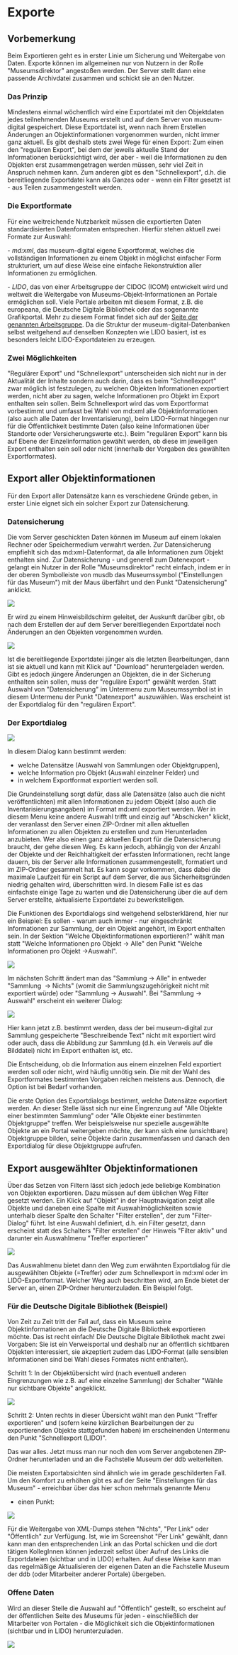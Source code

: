 Exporte
=======

Vorbemerkung
------------

Beim Exportieren geht es in erster Linie um Sicherung und Weitergabe von
Daten. Exporte können im allgemeinen nur von Nutzern in der Rolle
\"Museumsdirektor\" angestoßen werden. Der Server stellt dann eine
passende Archivdatei zusammen und schickt sie an den Nutzer.

### Das Prinzip

Mindestens einmal wöchentlich wird eine Exportdatei mit den Objektdaten
jedes teilnehmenden Museums erstellt und auf dem Server von
museum-digital gespeichert. Diese Exportdatei ist, wenn nach ihrem
Erstellen Änderungen an Objektinformationen vorgenommen wurden, nicht
immer ganz aktuell. Es gibt deshalb stets zwei Wege für einen Export:
Zum einen den \"regulären Export\", bei dem der jeweils aktuelle Stand
der Informationen berücksichtigt wird, der aber - weil die Informationen
zu den Objekten erst zusammengetragen werden müssen, sehr viel Zeit in
Anspruch nehmen kann. Zum anderen gibt es den \"Schnellexport\", d.h.
die bereitliegende Exportdatei kann als Ganzes oder - wenn ein Filter
gesetzt ist - aus Teilen zusammengestellt werden.

### Die Exportformate

Für eine weitreichende Nutzbarkeit müssen die exportierten Daten
standardisierten Datenformaten entsprechen. Hierfür stehen aktuell zwei
Formate zur Auswahl:

\- *md:xml*, das museum-digital eigene Exportformat, welches die
vollständigen Informationen zu einem Objekt in möglichst einfacher Form
strukturiert, um auf diese Weise eine einfache Rekonstruktion aller
Informationen zu ermöglichen.

\- *LIDO*, das von einer Arbeitsgruppe der CIDOC (ICOM) entwickelt wird
und weltweit die Weitergabe von Museums-Objekt-Informationen an Portale
ermöglichen soll. Viele Portale arbeiten mit diesem Format, z.B. die
europeana, die Deutsche Digitale Bibliothek oder das sogenannte
Grafikportal. Mehr zu diesem Format findet sich auf der [Seite der
genannten
Arbeitsgruppe](http://cidoc.mini.icom.museum/working-groups/lido/what-is-lido/).
Da die Struktur der museum-digital-Datenbanken selbst weitgehend auf
denselben Konzepten wie LIDO basiert, ist es besonders leicht
LIDO-Exportdateien zu erzeugen.

### Zwei Möglichkeiten

\"Regulärer Export\" und \"Schnellexport\" unterscheiden sich nicht nur
in der Aktualität der Inhalte sondern auch darin, dass es beim
\"Schnellexport\" zwar möglich ist festzulegen, zu welchen Objekten
Informationen exportiert werden, nicht aber zu sagen, welche
Informationen pro Objekt im Export enthalten sein sollen. Beim
Schnellexport wird das vom Exportformat vorbestimmt und umfasst bei Wahl
von md:xml alle Objektinformationen (also auch alle Daten der
Inventarisierung), beim LIDO-Format hingegen nur für die Öffentlichkeit
bestimmte Daten (also keine Informationen über Standorte oder
Versicherungswerte etc.). Beim \"regulären Export\" kann bis auf Ebene
der Einzelinformation gewählt werden, ob diese im jeweiligen Export
enthalten sein soll oder nicht (innerhalb der Vorgaben des gewählten
Exportformates).

Export aller Objektinformationen
--------------------------------

Für den Export aller Datensätze kann es verschiedene Gründe geben, in
erster Linie eignet sich ein solcher Export zur Datensicherung.

### Datensicherung

Die vom Server geschickten Daten können im Museum auf einem lokalen
Rechner oder Speichermedium verwahrt werden. Zur Datensicherung
empfiehlt sich das md:xml-Datenformat, da alle Informationen zum Objekt
enthalten sind. Zur Datensicherung - und generell zum Datenexport -
gelangt ein Nutzer in der Rolle \"Museumsdirektor\" recht einfach, indem
er in der oberen Symbolleiste von musdb das Museumssymbol
(\"Einstellungen für das Museum\") mit der Maus überfährt und den Punkt
\"Datensicherung\" anklickt.

![](../../assets/musdb/objects-list/datensicherung.jpg)

Er wird zu einem Hinweisbildschirm geleitet, der Auskunft darüber gibt,
ob nach dem Erstellen der auf dem Server bereitliegenden Exportdatei
noch Änderungen an den Objekten vorgenommen wurden.

![](../../assets/musdb/objects-list/datensicherung2.jpg)

Ist die bereitliegende Exportdatei jünger als die letzten Bearbeitungen,
dann ist sie aktuell und kann mit Klick auf \"Download\" heruntergeladen
werden. Gibt es jedoch jüngere Änderungen an Objekten, die in der
Sicherung enthalten sein sollen, muss der \"reguläre Export\" gewählt
werden. Statt Auswahl von \"Datensicherung\" im Untermenu zum
Museumssymbol ist in diesem Untermenu der Punkt \"Datenexport\"
auszuwählen. Was erscheint ist der Exportdialog für den \"regulären
Export\".

### Der Exportdialog

![](../../assets/musdb/objects-list/exportdialog.jpg)

In diesem Dialog kann bestimmt werden:

-   welche Datensätze (Auswahl von Sammlungen oder Objektgruppen),
-   welche Information pro Objekt (Auswahl einzelner Felder) und
-   in welchem Exportformat exportiert werden soll.

Die Grundeinstellung sorgt dafür, dass alle Datensätze (also auch die
nicht veröffentlichten) mit allen Informationen zu jedem Objekt (also
auch die Inventarisierungsangaben) im Format md:xml exportiert werden.
Wer in diesem Menu keine andere Auswahl trifft und einzig auf
\"Abschicken\" klickt, der veranlasst den Server einen ZIP-Ordner mit
allen aktuellen Informationen zu allen Objekten zu erstellen und zum
Herunterladen anzubieten. Wer also einen ganz aktuellen Export für die
Datensicherung braucht, der gehe diesen Weg. Es kann jedoch, abhängig
von der Anzahl der Objekte und der Reichhaltigkeit der erfassten
Informationen, recht lange dauern, bis der Server alle Informationen
zusammengestellt, formatiert und im ZIP-Ordner gesammelt hat. Es kann
sogar vorkommen, dass dabei die maximale Laufzeit für ein Script auf dem
Server, die aus Sicherheitsgründen niedrig gehalten wird, überschritten
wird. In diesem Falle ist es das einfachste einige Tage zu warten und
die Datensicherung über die auf dem Server erstellte, aktualisierte
Exportdatei zu bewerkstelligen.

Die Funktionen des Exportdialogs sind weitgehend selbsterklärend, hier
nur ein Beispiel: Es sollen - warum auch immer - nur eingeschränkt
Informationen zur Sammlung, der ein Objekt angehört, im Export enthalten
sein. In der Sektion \"Welche Objektinformationen exportieren?\" wählt
man statt \"Welche Informationen pro Objekt -\> Alle\" den Punkt
\"Welche Informationen pro Objekt -\>Auswahl\".

![](../../assets/musdb/objects-list/feldauswahl1.jpg)

Im nächsten Schritt ändert man das \"Sammlung -\> Alle\" in entweder
\"Sammlung  -\> Nichts\" (womit die Sammlungszugehörigkeit nicht mit
exportiert würde) oder \"Sammlung -\> Auswahl\". Bei \"Sammlung -\>
Auswahl\" erscheint ein weiterer Dialog:

![](../../assets/musdb/objects-list/feldauswahl2.jpg)

Hier kann jetzt z.B. bestimmt werden, dass der bei museum-digital zur
Sammlung gespeicherte \"Beschreibende Text\" nicht mit exportiert wird
oder auch, dass die Abbildung zur Sammlung (d.h. ein Verweis auf die
Bilddatei) nicht im Export enthalten ist, etc.

Die Entscheidung, ob die Information aus einem einzelnen Feld exportiert
werden soll oder nicht, wird häufig unnötig sein. Die mit der Wahl des
Exportformates bestimmten Vorgaben reichen meistens aus. Dennoch, die
Option ist bei Bedarf vorhanden.

Die erste Option des Exportdialogs bestimmt, welche Datensätze
exportiert werden. An dieser Stelle lässt sich nur eine Eingrenzung auf
\"Alle Objekte einer bestimmten Sammlung\" oder \"Alle Objekte einer
bestimmten Objektgruppe\" treffen. Wer beispielsweise nur spezielle
ausgewählte Objekte an ein Portal weitergeben möchte, der kann sich eine
(unsichtbare) Objektgruppe bilden, seine Objekte darin zusammenfassen
und danach den Exportdialog für diese Objektgruppe aufrufen.

Export ausgewählter Objektinformationen
---------------------------------------

Über das Setzen von Filtern lässt sich jedoch jede beliebige Kombination
von Objekten exportieren. Dazu müssen auf dem üblichen Weg Filter
gesetzt werden. Ein Klick auf \"Objekt\" in der Hauptnavigation zeigt
alle Objekte und daneben eine Spalte mit Auswahlmöglichkeiten sowie
unterhalb dieser Spalte den Schalter \"Filter erstellen\", der zum
\"Filter-Dialog\" führt. Ist eine Auswahl definiert, d.h. ein Filter
gesetzt, dann erscheint statt des Schalters \"Filter erstellen\" der
Hinweis \"Filter aktiv\" und darunter ein Auswahlmenu \"Treffer
exportieren\"

![](../../assets/musdb/objects-list/schnellexport.jpg)

Das Auswahlmenu bietet dann den Weg zum erwähnten Exportdialog für die
ausgewählten Objekte (=Treffer) oder zum Schnellexport in md:xml oder im
LIDO-Exportformat. Welcher Weg auch beschritten wird, am Ende bietet der
Server an, einen ZIP-Ordner herunterzuladen. Ein Beispiel folgt.

### Für die Deutsche Digitale Bibliothek (Beispiel)

Von Zeit zu Zeit tritt der Fall auf, dass ein Museum seine
Objektinformationen an die Deutsche Digitale Bibliothek exportieren
möchte. Das ist recht einfach! Die Deutsche Digitale Bibliothek macht
zwei Vorgaben: Sie ist ein Verweisportal und deshalb nur an öffentlich
sichtbaren Objekten interessiert, sie akzeptiert zudem das LIDO-Format
(alle sensiblen Informationen sind bei Wahl dieses Formates nicht
enthalten).

Schritt 1: In der Objektübersicht wird (nach eventuell anderen
Eingrenzungen wie z.B. auf eine einzelne Sammlung) der Schalter \"Wähle
nur sichtbare Objekte\" angeklickt.

![](../../assets/musdb/objects-list/nursichtbare.jpg)

Schritt 2: Unten rechts in dieser Übersicht wählt man den Punkt
\"Treffer exportieren\" und (sofern keine kürzlichen Bearbeitungen der
zu exportierenden Objekte stattgefunden haben) im erscheinenden
Untermenu den Punkt \"Schnellexport (LIDO)\".

Das war alles. Jetzt muss man nur noch den vom Server angebotenen
ZIP-Ordner herunterladen und an die Fachstelle Museum der ddb
weiterleiten.

Die meisten Exportabsichten sind ähnlich wie im gerade geschilderten
Fall. Um den Komfort zu erhöhen gibt es auf der Seite \"Einstellungen
für das Museum\" - erreichbar über das hier schon mehrmals genannte Menu
- einen Punkt:

![](../../assets/musdb/objects-list/weitergabe.jpg)

Für die Weitergabe von XML-Dumps stehen \"Nichts\", \"Per Link\" oder
\"Öffentlich\" zur Verfügung. Ist, wie im Screenshot \"Per Link\"
gewählt, dann kann man den entsprechenden Link an das Portal schicken
und die dort tätigen KollegInnen können jederzeit selbst über Aufruf des
Links die Exportdateien (sichtbar und in LIDO) erhalten. Auf diese Weise
kann man das regelmäßige Aktualisieren der eigenen Daten an die
Fachstelle Museum der ddb (oder Mitarbeiter anderer Portale) übergeben.

### Offene Daten

Wird an dieser Stelle die Auswahl auf \"Öffentlich\" gestellt, so
erscheint auf der öffentlichen Seite des Museums für jeden -
einschließlich der Mitarbeiter von Portalen - die Möglichkeit sich die
Objektinformationen (sichtbar und in LIDO) herunterzuladen.

![](../../assets/musdb/objects-list/sahifo_main.jpg)

 

 

